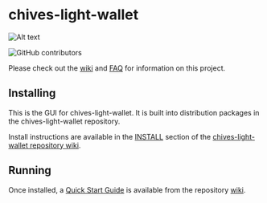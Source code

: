 # chives-light-wallet
![Alt text](https://www.chives.net/img/chives_logo.svg)

![GitHub contributors](https://img.shields.io/github/contributors/HiveProject2021/chives-light-wallet?logo=GitHub)

Please check out the [wiki](https://github.com/HiveProject2021/chives-light-wallet/wiki)
and [FAQ](https://github.com/HiveProject2021/chives-light-wallet/wiki/FAQ) for
information on this project.

## Installing

This is the GUI for chives-light-wallet. It is built into distribution packages in the chives-light-wallet repository.

Install instructions are available in the
[INSTALL](https://github.com/HiveProject2021/chives-light-wallet/wiki/INSTALL)
section of the
[chives-light-wallet repository wiki](https://github.com/HiveProject2021/chives-light-wallet/wiki).

## Running

Once installed, a
[Quick Start Guide](https://github.com/HiveProject2021/chives-light-wallet/wiki/Quick-Start-Guide)
is available from the repository
[wiki](https://github.com/HiveProject2021/chives-light-wallet/wiki).
